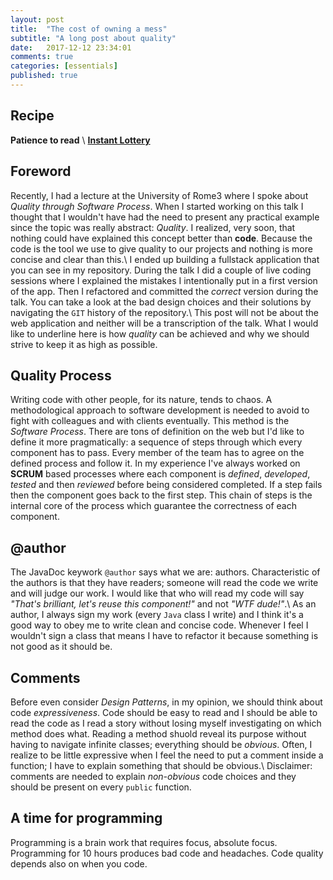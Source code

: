 ```yaml
---
layout: post
title:  "The cost of owning a mess"
subtitle: "A long post about quality"
date:   2017-12-12 23:34:01
comments: true
categories: [essentials]
published: true
---
```

## Recipe
<i class="fa fa-check-square" style="color:#828282"></i> **Patience to read** \\
<i class="fa fa-github" style="color:#828282"></i> **[Instant Lottery](https://github.com/pollaiolo/InstantLottery)**

## Foreword
Recently, I had a lecture at the University of Rome3 where I spoke about *Quality through Software Process*. When I started working on this talk I thought that I wouldn't have had the need to present any practical example since the topic was really abstract: *Quality*. I realized, very soon, that nothing could have explained this concept better than **code**. Because the code is the tool we use to give quality to our projects and nothing is more concise and clear than this.\\
I ended up building a fullstack application that you can see in my repository. During the talk I did a couple of live coding sessions where I explained the mistakes I intentionally put in a first version of the app. Then I refactored and committed the *correct* version during the talk. You can take a look at the bad design choices and their solutions by navigating the `GIT` history of the repository.\\
This post will not be about the web application and neither will be a transcription of the talk. What I would like to underline here is how *quality* can be achieved and why we should strive to keep it as high as possible.

## Quality Process
Writing code with other people, for its nature, tends to chaos. A methodological approach to software development is needed to avoid to fight with colleagues and with clients eventually. This method is the *Software Process*. There are tons of definition on the web but I'd like to define it more pragmatically: a sequence of steps through which every component has to pass. Every member of the team has to agree on the defined process and follow it. In my experience I've always worked on **SCRUM** based processes where each component is *defined*, *developed*, *tested* and then *reviewed* before being considered completed. If a step fails then the component goes back to the first step. This chain of steps is the internal core of the process which guarantee the correctness of each component. 

## @author
The JavaDoc keywork `@author` says what we are: authors. Characteristic of the authors is that they have readers; someone will read the code we write and will judge our work. I would like that who will read my code will say *"That's brilliant, let's reuse this component!"* and not *"WTF dude!"*.\\
As an author, I always sign my work (every `Java` class I write) and I think it's a good way to obey me to write clean and concise code. Whenever I feel I wouldn't sign a class that means I have to refactor it because something is not good as it should be.

## Comments
Before even consider *Design Patterns*, in my opinion, we should think about code *expressiveness*. Code should be easy to read and I should be able to read the code as I read a story without losing myself investigating on which method does what. Reading a method shuold reveal its purpose without having to navigate infinite classes; everything should be *obvious*. Often, I realize to be little expressive when I feel the need to put a comment inside a function; I have to explain something that should be obvious.\\
Disclaimer: comments are needed to explain *non-obvious* code choices and they should be present on every `public` function.

## A time for programming
Programming is a brain work that requires focus, absolute focus. Programming for 10 hours produces bad code and headaches. Code quality depends also on when you code.



 
